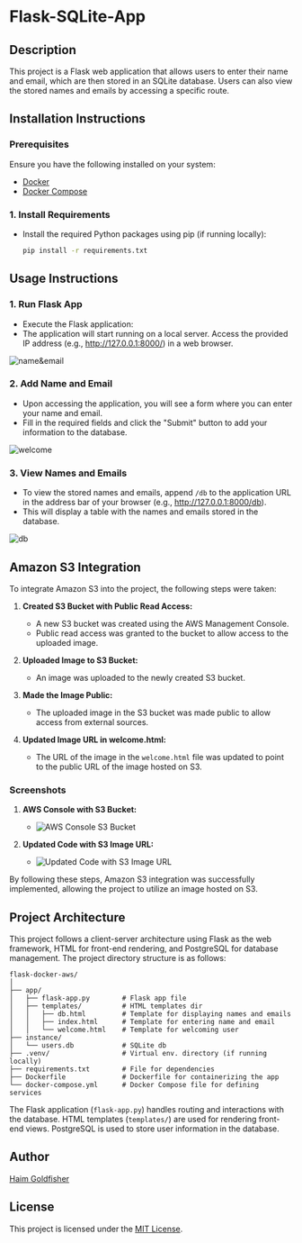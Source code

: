 # Flask-SQLite-App

## Description

This project is a Flask web application that allows users to enter their name and email, which are then stored in an SQLite database. Users can also view the stored names and emails by accessing a specific route.

## Installation Instructions

### Prerequisites

Ensure you have the following installed on your system:
- [Docker](https://www.docker.com/get-started)
- [Docker Compose](https://docs.docker.com/compose/install/)

### 1. Install Requirements
- Install the required Python packages using pip (if running locally):
  ```sh
  pip install -r requirements.txt 
    ```

## Usage Instructions

### 1. Run Flask App
- Execute the Flask application:
- The application will start running on a local server. Access the provided IP address (e.g., http://127.0.0.1:8000/) in a web browser.

![name&email](snaps/name&email.png)

### 2. Add Name and Email
- Upon accessing the application, you will see a form where you can enter your name and email.
- Fill in the required fields and click the "Submit" button to add your information to the database.

![welcome](snaps/welcome.png)

### 3. View Names and Emails
- To view the stored names and emails, append `/db` to the application URL in the address bar of your browser (e.g., http://127.0.0.1:8000/db).
- This will display a table with the names and emails stored in the database.

![db](snaps/db.png)

## Amazon S3 Integration

To integrate Amazon S3 into the project, the following steps were taken:

1. **Created S3 Bucket with Public Read Access:**
   - A new S3 bucket was created using the AWS Management Console.
   - Public read access was granted to the bucket to allow access to the uploaded image.

2. **Uploaded Image to S3 Bucket:**
   - An image was uploaded to the newly created S3 bucket.

3. **Made the Image Public:**
   - The uploaded image in the S3 bucket was made public to allow access from external sources.

4. **Updated Image URL in welcome.html:**
   - The URL of the image in the `welcome.html` file was updated to point to the public URL of the image hosted on S3.

### Screenshots

1. **AWS Console with S3 Bucket:**
   - ![AWS Console S3 Bucket](snaps/s3_bucket_pic_url.png)

2. **Updated Code with S3 Image URL:**
   - ![Updated Code with S3 Image URL](snaps/html_welcome_s3_bucket_docker.png)

By following these steps, Amazon S3 integration was successfully implemented, allowing the project to utilize an image hosted on S3.


## Project Architecture

This project follows a client-server architecture using Flask as the web framework, HTML for front-end rendering, and PostgreSQL for database management. The project directory structure is as follows:
 
```
flask-docker-aws/
│
├── app/
│   ├── flask-app.py        # Flask app file
│   ├── templates/          # HTML templates dir
│   │   ├── db.html         # Template for displaying names and emails
│   │   ├── index.html      # Template for entering name and email
│   │   └── welcome.html    # Template for welcoming user
├── instance/
│   └── users.db            # SQLite db
├── .venv/                  # Virtual env. directory (if running locally)
├── requirements.txt        # File for dependencies
├── Dockerfile              # Dockerfile for containerizing the app
└── docker-compose.yml      # Docker Compose file for defining services
```

The Flask application (`flask-app.py`) handles routing and interactions with the database. HTML templates (`templates/`) are used for rendering front-end views. PostgreSQL is used to store user information in the database.

## Author

[Haim Goldfisher](https://github.com/haimgoldfisher)

## License

This project is licensed under the [MIT License](LICENSE).
